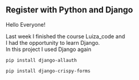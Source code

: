 ## Register with Python and Django

Hello Everyone!

Last week I finished the course Luiza_code and   
I had the opportunity to learn Django.   
In this project I used Django again

`pip install django-allauth`

    pip install django-crispy-forms

